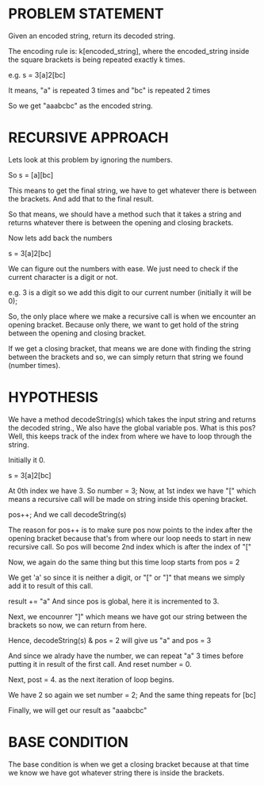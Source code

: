 # PROBLEM STATEMENT

Given an encoded string, return its decoded string.

The encoding rule is: k[encoded_string], where the encoded_string inside the square brackets is being repeated exactly k times. 

e.g. s = 3[a]2[bc]

It means, "a" is repeated 3 times and "bc" is repeated 2 times

So we get "aaabcbc" as the encoded string.

# RECURSIVE APPROACH

Lets look at this problem by ignoring the numbers. 

So s = [a][bc]

This means to get the final string, we have to get whatever there is between the brackets. And add that to the final result. 

So that means, we should have a method such that it takes a string and returns whatever there is between the opening and closing brackets.

Now lets add back the numbers

 s = 3[a]2[bc]

We can figure out the numbers with ease. We just need to check if the current character is a digit or not. 

e.g. 3 is a digit so we add this digit to our current number (initially it will be 0);

So, the only place where we make a recursive call is when we encounter an opening bracket. Because only there, we want to get hold of the string between the opening and closing bracket.

If we get a closing bracket, that means we are done with finding the string between the brackets and so, we can simply return that string we found (number times).


# HYPOTHESIS

We have a method decodeString(s) which takes the input string and returns the decoded string., We also have the global variable pos. What is this pos? Well, this keeps track of the index from where we have to loop through the string.

Initially it 0.

 s = 3[a]2[bc]

 At 0th index we have 3. So number = 3;
 Now, at 1st index we have "[" which means a recursive call will be made on string inside this opening bracket.

 pos++;
 And we call decodeString(s)

The reason for pos++ is to make sure pos now points to the index after the opening bracket because that's from where our loop needs to start in new recursive call.
 So pos will become 2nd index which is after the index of "["


 Now, we again do the same thing but this time loop starts from pos = 2

 We get 'a' so since it is neither a digit, or "[" or "]" that means we simply add it to result of this call. 

 result += "a"
 And since pos is global, here it is incremented to 3.

 Next, we encounrer "]" which means we have got our string between the brackets so now, we can return from here.

 Hence, decodeString(s) & pos = 2 will give us "a" and pos = 3

 And since we alrady have the number, we can repeat "a" 3 times 
 before putting it in result of the first call. And reset number = 0.

 Next, post = 4. as the next iteration of loop begins.

 We have 2 so again we set number = 2;
 And the same thing repeats for [bc]


Finally, we will get our result as "aaabcbc"

# BASE CONDITION

The base condition is when we get a closing bracket because at that time we know we have got whatever string there is inside the brackets. 
 


